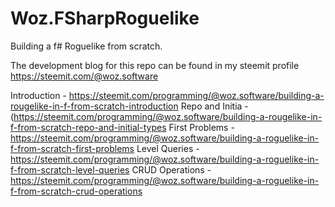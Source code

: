 # Woz.FSharpRoguelike
Building a f# Roguelike from scratch. 

The development blog for this repo can be found in my steemit profile 
https://steemit.com/@woz.software

Introduction - https://steemit.com/programming/@woz.software/building-a-rougelike-in-f-from-scratch-introduction
Repo and Initia - (https://steemit.com/programming/@woz.software/building-a-rougelike-in-f-from-scratch-repo-and-initial-types
First Problems - https://steemit.com/programming/@woz.software/building-a-roguelike-in-f-from-scratch-first-problems
Level Queries - https://steemit.com/programming/@woz.software/building-a-roguelike-in-f-from-scratch-level-queries
CRUD Operations - https://steemit.com/programming/@woz.software/building-a-roguelike-in-f-from-scratch-crud-operations

